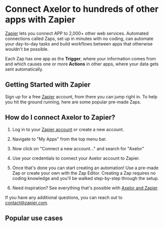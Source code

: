  
# Connect Axelor to hundreds of other apps with Zapier

  
[Zapier](https://zapier.com/apps/APP/integrations) lets you connect APP to 2,000+ other web services. Automated connections called Zaps, set up in minutes with no coding, can automate your day-to-day tasks and build workflows between apps that otherwise wouldn't be possible.

  

Each Zap has one app as the **Trigger**, where your information comes from and which causes one or more **Actions** in other apps, where your data gets sent automatically.

  

## Getting Started with Zapier

Sign up for a free [Zapier](https://zapier.com/apps/APP/integrations) account, from there you can jump right in. To help you hit the ground running, here are some popular pre-made Zaps.

  

<script src="[https://zapier.com/zapbook/embed/widget.js?services=axelor&container=true&limit=5](https://zapier.com/zapbook/embed/widget.js?services=APPNAME&container=true&limit=5),"></script>

  

## How do I connect Axelor to Zapier?

  

1.  Log in to your [Zapier account](https://zapier.com/sign-up) or create a new account.
    
2.  Navigate to "My Apps" from the top menu bar.
    
3.  Now click on "Connect a new account..." and search for "Axelor"
    
4.  Use your credentials to connect your Axelor account to Zapier.
    
5.  Once that's done you can start creating an automation! Use a pre-made Zap or create your own with the Zap Editor. Creating a Zap requires no coding knowledge and you'll be walked step-by-step through the setup.
    
6.  Need inspiration? See everything that's possible with [Axelor and Zapier]([https://zapier.com/apps/axelor/integrations](https://zapier.com/apps/APP/integrations)).
    

  

If you have any additional questions, you can reach out to [contact@zapier.com](mailto:contact@zapier.com).

  

## Popular use cases

